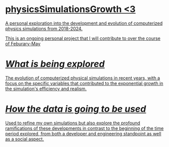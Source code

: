 # <u>physicsSimulationsGrowth<u>    <3
A personal exploration into the development and evolution of computerized physics simulations from 2018-2024. 


This is an ongoing personal project that I will contribute to over the course of Feburary-May


# *What is being explored*

The evolution of computerized physical simulations in recent years, with a focus on the specific variables that contributed to the exponential growth in the simulation's efficiency and realism. 


# *How the data is going to be used*

Used to refine my own simulations but also explore the profound ramifications of these developments in contrast to the beginning of the time period explored, from both a developer and engineering standpoint as well as a social aspect. 
